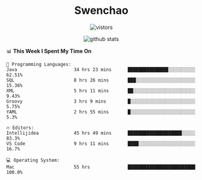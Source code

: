 <h1 align="center">Swenchao</h3>

<p align="center">
  <img src="https://visitor-badge.glitch.me/badge?page_id=Swenchao" alt="vistors" />
</p>

<p align="center">
  <img src="https://github-readme-stats.vercel.app/api?username=Swenchao&count_private=true&show_icons=true&theme=vue-dark&hide_title=true" alt="github stats" />
</p>

<!--START_SECTION:waka-->
📊 **This Week I Spent My Time On** 

```text
💬 Programming Languages: 
Java                     34 hrs 23 mins      ███████████████░░░░░░░░░░   62.51% 
SQL                      8 hrs 26 mins       ███░░░░░░░░░░░░░░░░░░░░░░   15.36% 
XML                      5 hrs 11 mins       ██░░░░░░░░░░░░░░░░░░░░░░░   9.43% 
Groovy                   3 hrs 9 mins        █░░░░░░░░░░░░░░░░░░░░░░░░   5.75% 
YAML                     2 hrs 55 mins       █░░░░░░░░░░░░░░░░░░░░░░░░   5.3%

🔥 Editors: 
Intellijidea             45 hrs 49 mins      ████████████████████░░░░░   83.3% 
VS Code                  9 hrs 11 mins       ████░░░░░░░░░░░░░░░░░░░░░   16.7%

💻 Operating System: 
Mac                      55 hrs              █████████████████████████   100.0%

```


<!--END_SECTION:waka-->
